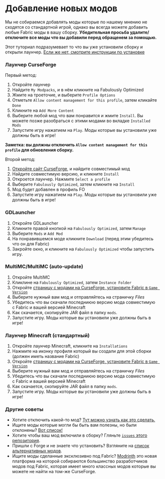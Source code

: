 # Добавление новых модов

Мы не собираемся добавлять моды которые по нашему мнению не сходятся со стандартной игрой, однако вы всегда можете добавить любые Fabric моды в вашy сборкy. **Убедительная просьба удалите/отключите все моды что вы добавили перед обращенем за помощью.**

Этот туториал подразумевает то что вы уже установили сборку и открыли лаунчер. [Если же нет, смотрите инструкции по установке](install-instructions.md)

### Лаунчер CurseForge

Первый метод:

1. Откройте лаунчер
2. Найдите `My Modpacks`, и в нём кликните на Fabulously Optimized
3. Жмите на троеточие, и выберите `Profile Options`
4. Отметьте `Allow content management for this profile`, затем кликайте `Done`
5. Кликните на `Add More Content`
6. Выберите любой мод что вам понравится и жмите `Install`. Вы можете позже разобраться с этими модами во вкладке `Installed Mods`
7. Запустите игру нажатием на `Play`. Моды которые вы установили уже должны быть в игре! 

**Заметка: вы должны отключить `Allow content management for this profile` для обновления сборку.**

Второй метод:

1. [Откройте сайт CurseForge](https://www.curseforge.com/minecraft/mc-mods?filter-game-version=2020709689%3A7499\&filter-sort=4), и найдите совместимый мод
2. Найдите совместимую версию, и кликните `Install`
3. Откроется лаунчер. Нажмите `Select a profile`
4. Выберите `Fabulously Optimized`, затем кликните на `Install`
5. Мод будет добавлен в профиль FO
6. Запустите игру нажатием на `Play`. Моды которые вы установили уже должны быть в игре!

### GDLauncher

1. Откройте GDLauncher
2. Кликните правой кнопкой на `Fabulously Optimized`, затем `Manage`
3. Выберите `Mods` и `Add Mod`
4. На понравившемся моде кликните `Download` (перед этим убедитесь что он для Fabric)
5. Закройте окно, и кликните на `Fabulously Optimized` чтобы запустить игру.

### MultiMC/MultiMC (auto-update)

1. Откройте MultiMC
2. Кликлине на `Fabulously Optimized`, затем `Instance Folder`
3. Откройте [страницу с модами на CurseForge, установите Fabric в `Game Version`](https://www.curseforge.com/minecraft/mc-mods?filter-game-version=2020709689:7499)
4. Выберите нужный вам мод и отправляйтесь на страничку _Files_
5. Убедитесь что вы скачали последниюю версию мода совместимую с Fabric и вашей версией Minecraft
6. Как скачается, скопируйте JAR файл в папку `mods`.
7. Запустите игру. Моды которые вы установили уже должны быть в игре!

### Лаунчер Minecraft (стандартный)

1. Откройте лаунчер Minecraft, кликните на `Installations`
2. Нажмите на иконку профиля который вы создали для этой сборки (должен иметь название Fabric)
3. Откройте [страницу с модами на CurseForge, установите Fabric в `Game Version`](https://www.curseforge.com/minecraft/mc-mods?filter-game-version=2020709689:7499)
4. Выберите нужный вам мод и отправляйтесь на страничку _Files_
5. Убедитесь что вы скачали последниюю версию мода совместимую с Fabric и вашей версией Minecraft
6. Как скачается, скопируйте JAR файл в папку `mods`.
7. Запустите игру. Моды которые вы установили уже должны быть в игре!

### Другие советы

* Хотите отключить какой-то мод? [Тут можно узнать как это сделать.](отключение-модов.md)
* Ищите моды которые могли бы быть вам полезны, но были отклонены? [Вот список!](https://github.com/Fabulously-Optimized/fabulously-optimized/issues?q=is%3Aissue+label%3Arejected+is%3Aclosed+label%3Amod)
* Хотите чтобы ваш мод включили в сборку? Гляньте [`issues` этого репозитория](https://github.com/Fabulously-Optimized/fabulously-optimized/issues).
* Пришли с Forge и не знаете что установить? Взгляните на [список альтернативных модов](https://gist.github.com/TrueCP6/4853f15015b210fd3b1e210e9e485f83#file-forge-to-fabric-ports-md).
* Ищите моды сделанные эксклюзивно под Fabric? [Modrinth](https://modrinth.com/mods?q=\&f=categories%3Afabric) это новая платформа на которой собираются большинство разработчиков модов под Fabric, которая имеет много классных модов которые вы можете не найти на том-же CurseForge.
